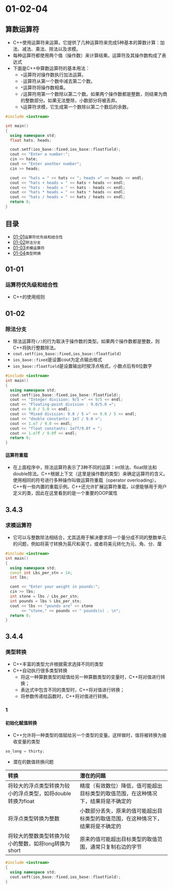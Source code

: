 # 01-02-04
## 算数运算符

* C++使用运算符来运算。它提供了几种运算符来完成5种基本的算数计算：加法、减法、乘法、除法以及求模。
* 每种运算符都使用两个值（操作数）来计算结果。运算符及其操作数构成了表达式
* 下面是C++中算数运算符的基本用法：
  - `+`运算符对操作数执行加法运算。
  - `-`运算符从第一个数中减去第二个数。
  - `*`运算符将操作数相乘。
  - `/`运算符用第一个数除以第二个数。如果两个操作数都是整数，则结果为商的整数部分。如果无法整除，小数部分将被丢弃。
  - `%`运算符求模，它生成第一个数除以第二个数后的余数。

```Cpp
#include <iostream>

int main()
{
  using namespace std;
  float hats, heads;

  cout.setf(ios_base::fixed,ios_base::floatfield);
  cout << "Enter a number:";
  cin >> hate;
  cout << "Enter another number";
  cin >> heads;

  cout << "hats = " << hats << "; heads =" << heads << endl;
  cout << "hats + heads = " << hats + heads << endl;
  cout << "hats - heads = " << hats - heads << endl;
  cout << "hats * heads = " << hats * heads << endl;
  cout << "hats / heads = " << hats / heads << endl;
  return 0;
}
```

## 目录

* [01-01](https://github.com/TYRMars/AlgorithmLearn/tree/master/CppLearn/01-02-04#01-01)`运算符优先级和结合性`
* [01-02](https://github.com/TYRMars/AlgorithmLearn/tree/master/CppLearn/01-02-04#01-02)`除法分支`
* [01-03](https://github.com/TYRMars/AlgorithmLearn/tree/master/CppLearn/01-02-04#01-03)`求模运算符`
* [01-04](https://github.com/TYRMars/AlgorithmLearn/tree/master/CppLearn/01-02-04#01-04)`类型转换`

## 01-01
### 运算符优先级和结合性

* C++的使用规则

## 01-02
### 除法分支

* 除法运算符`(/)`的行为取决于操作数的类型。如果两个操作数都是整数，则C++将执行整数除法。
* `cout.setf(ios_base::fixed,ios_base::floatfield)`
* `ios_base::fixed`是设置cout为定点输出格式
* `ios_base::floatfield`是设置输出时按浮点格式，小数点后有6位数字

```Cpp
#include <iostream>
int main()
{
  using namespace std;
  cout.setf(ios_base::fixed,ios_base::floatfield);
  cout << "Integer division: 9/5 =" << 9/5 << endl;
  cout << "Floating-point division : 9.0/5.0 =";
  cout << 9.0 / 5.0 << endl;
  cout << "Mixed division: 9.0 / 5 =" << 9.0 / 5 << endl;
  cout << "double constants: 1e7 / 9.0 =";
  cout << 1.e7 / 9.0 << endl;
  cout << "float constants: 1e7f/9.0f = ";
  cout << 1.e7f / 9.0f << endl;
  return 0;
}
```

#### 运算符重载
* 在上面程序中，除法运算符表示了3种不同的运算：int除法、float除法和double除法。C++根据上下文（这里是操作数的类型）来确定运算符的含义。使用相同的符号进行多种操作叫做运算符重载（operator overloading）。C++有一些内置的重载示例。C++还允许扩展运算符重载，以便能够用于用户定义的类，因此在这里看到的是一个重要的OOP属性

## 3.4.3
### 求模运算符

* 它可以与整数除法相结合，尤其适用于解决要求将一个量分成不同的整数单元的问题，例如将英寸转换为英尺和英寸，或者将美元转化为元、角、分、厘

```Cpp
#include <iostream>
int main()
{
  using namespace std;
  const int Lbs_per_stn = 14;
  int lbs;

  cont << "Enter your weight in pounds:";
  cin >> lbs;
  int stone = lbs / Lbs_per_stn;
  int pounds = lbs % Lbs_per_stn;
  cout << lbs << "pounds are" << stone
       << "stone," << pounds << " pounds(s) . \n";
  return 0;
}
```

## 3.4.4
### 类型转换

* C++丰富的类型允许根据需求选择不同的类型
* C++自动执行很多类型转换
  - 将这一种算数类型的赋值给另一种算数类型的变量时，C++将对值进行转换；
  - 表达式中包含不同的类型时，C++将对值进行转换；
  - 将参数传递给函数时，C++将对值进行转换。

### 1
#### 初始化赋值转换

* C++允许将一种类型的值赋给另一个类型的变量。这样做时，值将被转换为接收变量的类型

```Cpp
so_long = thirty;
```

* 潜在的数值转换问题

| 转换 | 潜在的问题    |
| :------------- | :------------- |
| 将较大的浮点类型转换为较小的浮点类型，如将double转换为float | 精度（有效数位）降低，值可能超出目标类型的取值范围，在这种情况下，结果将是不确定的 |
| 将浮点类型转换为整数   | 小数部分丢失，原来的值可能超出目标类型的取值范围，在这种情况下，结果将是不确定的  |
| 将较大的整数类型转换为较小的整数，如将long转换为short   | 原来的值可能超出目标类型的取值范围，通常只复制右边的字节  |

```Cpp
#include <iostream>
{
  using namespace std;
  cout.seft(ios_base::fixed,ios_base::floatfield);
}
```
